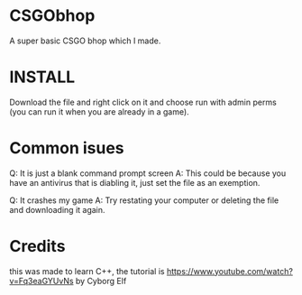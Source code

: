 # CSGObhop
A super basic CSGO bhop which I made.

# INSTALL
Download the file and right click on it and choose run with admin perms (you can run it when you are already in a game).

# Common isues
Q: It is just a blank command prompt screen
A: This could be because you have an antivirus that is diabling it, just set the file as an exemption.

Q: It crashes my game
A: Try restating your computer or deleting the file and downloading it again.

# Credits
this was made to learn C++, the tutorial is https://www.youtube.com/watch?v=Fq3eaGYUvNs by Cyborg Elf
